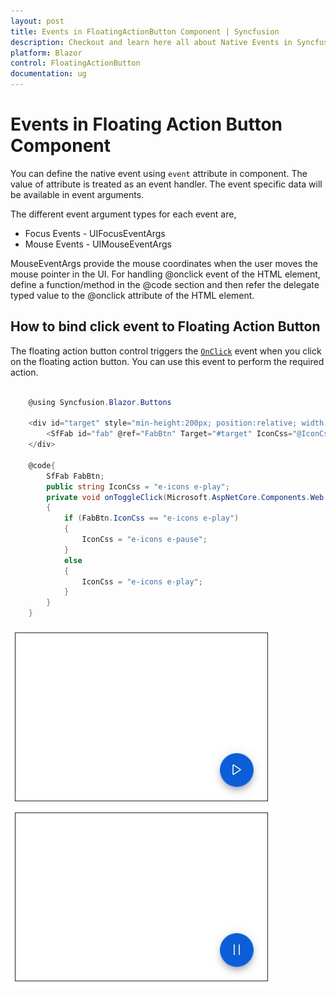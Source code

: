 ```yaml
---
layout: post
title: Events in FloatingActionButton Component | Syncfusion
description: Checkout and learn here all about Native Events in Syncfusion FloatingActionButton component and much more.
platform: Blazor
control: FloatingActionButton
documentation: ug
---
```


# Events in Floating Action Button Component

You can define the native event using `event` attribute in component. The value of attribute is treated as an event handler. The event specific data will be available in event arguments.

The different event argument types for each event are,

* Focus Events - UIFocusEventArgs
* Mouse Events - UIMouseEventArgs

MouseEventArgs provide the mouse coordinates when the user moves the mouse pointer in the UI. For handling @onclick event of the HTML element, define a function/method in the @code section and then refer the delegate typed value to the @onclick attribute of the HTML element.

## How to bind click event to Floating Action Button

The floating action button control triggers the [`OnClick`](https://help.syncfusion.com/cr/blazor/Syncfusion.Blazor.Buttons.SfButton.html#Syncfusion_Blazor_Buttons_SfButton_OnClick) event when you click on the floating action button. You can use this event to perform the required action.

```csharp

    @using Syncfusion.Blazor.Buttons

    <div id="target" style="min-height:200px; position:relative; width:300px; border:1px solid;">
        <SfFab id="fab" @ref="FabBtn" Target="#target" IconCss="@IconCss" Position="FabPosition.BottomRight" IsToggle="true" OnClick="@onToggleClick"></SfFab>
    </div>

    @code{
        SfFab FabBtn;
        public string IconCss = "e-icons e-play";
        private void onToggleClick(Microsoft.AspNetCore.Components.Web.MouseEventArgs args)
        {
            if (FabBtn.IconCss == "e-icons e-play")
            {
                IconCss = "e-icons e-pause";
            }
            else
            {
                IconCss = "e-icons e-play";
            }
        }
    }

```

![Befor calling Event](./images/play-button.png)
![After calling Event](./images/pause-button.png)